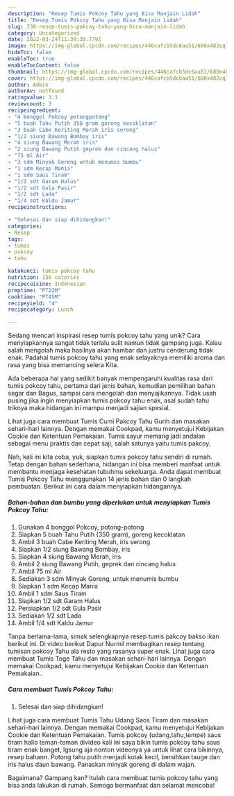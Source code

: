 ```yaml
---
description: "Resep Tumis Pokcoy Tahu yang Bisa Manjain Lidah"
title: "Resep Tumis Pokcoy Tahu yang Bisa Manjain Lidah"
slug: 730-resep-tumis-pokcoy-tahu-yang-bisa-manjain-lidah
category: Uncategorized
date: 2022-03-24T11:30:30.779Z
image: https://img-global.cpcdn.com/recipes/446cafcb5dc6aa51/680x482cq70/tumis-pokcoy-tahu-foto-resep-utama.jpg
hideToc: false
enableToc: true
enableTocContent: false
thumbnail: https://img-global.cpcdn.com/recipes/446cafcb5dc6aa51/680x482cq70/tumis-pokcoy-tahu-foto-resep-utama.jpg
cover: https://img-global.cpcdn.com/recipes/446cafcb5dc6aa51/680x482cq70/tumis-pokcoy-tahu-foto-resep-utama.jpg
author: Admin
authorAv: notfound
ratingvalue: 3.1
reviewcount: 3
recipeingredient:
- "4 bonggol Pokcoy potongpotong"
- "5 buah Tahu Putih 350 gram goreng kecoklatan"
- "3 buah Cabe Keriting Merah iris serong"
- "1/2 siung Bawang Bombay iris"
- "4 siung Bawang Merah iris"
- "2 siung Bawang Putih geprek dan cincang halus"
- "75 ml Air"
- "3 sdm Minyak Goreng untuk menumis bumbu"
- "1 sdm Kecap Manis"
- "1 sdm Saus Tiram"
- "1/2 sdt Garam Halus"
- "1/2 sdt Gula Pasir"
- "1/2 sdt Lada"
- "1/4 sdt Kaldu Jamur"
recipeinstructions:

- "Selesai dan siap dihidangkan!"
categories:
- Resep
tags:
- tumis
- pokcoy
- tahu

katakunci: tumis pokcoy tahu 
nutrition: 156 calories
recipecuisine: Indonesian
preptime: "PT22M"
cooktime: "PT45M"
recipeyield: "4"
recipecategory: Lunch

---
```





Sedang mencari inspirasi resep tumis pokcoy tahu yang unik? Cara menyiapkannya sangat tidak terlalu sulit namun tidak gampang juga. Kalau salah mengolah maka hasilnya akan hambar dan justru cenderung tidak enak. Padahal tumis pokcoy tahu yang enak selayaknya memiliki aroma dan rasa yang bisa memancing selera Kita.





Ada beberapa hal yang sedikit banyak mempengaruhi kualitas rasa dari tumis pokcoy tahu, pertama dari jenis bahan, kemudian pemilihan bahan segar dan Bagus, sampai cara mengolah dan menyajikannya. Tidak usah pusing jika ingin menyiapkan tumis pokcoy tahu enak,      asal sudah tahu triknya maka hidangan ini mampu menjadi sajian spesial.














Lihat juga cara membuat Tumis Cumi Pakcoy Tahu Gurih dan masakan sehari-hari lainnya. Dengan memakai Cookpad, kamu menyetujui Kebijakan Cookie dan Ketentuan Pemakaian. Tumis sayur memang jadi andalan sebagai menu praktis dan cepat saji, salah satunya yaitu tumis pakcoy.






Nah, kali ini kita coba, yuk, siapkan tumis pokcoy tahu sendiri di rumah. Tetap dengan bahan sederhana, hidangan ini bisa memberi manfaat untuk membantu menjaga kesehatan tubuhmu sekeluarga. Anda dapat membuat Tumis Pokcoy Tahu menggunakan 14 jenis bahan dan 0 langkah pembuatan. Berikut ini cara dalam menyiapkan hidangannya.

<!--inarticleads1-->

##### Bahan-bahan dan bumbu yang diperlukan untuk menyiapkan Tumis Pokcoy Tahu:

1. Gunakan 4 bonggol Pokcoy, potong-potong
1. Siapkan 5 buah Tahu Putih (350 gram), goreng kecoklatan
1. Ambil 3 buah Cabe Keriting Merah, iris serong
1. Siapkan 1/2 siung Bawang Bombay, iris
1. Siapkan 4 siung Bawang Merah, iris
1. Ambil 2 siung Bawang Putih, geprek dan cincang halus
1. Ambil 75 ml Air
1. Sediakan 3 sdm Minyak Goreng, untuk menumis bumbu
1. Siapkan 1 sdm Kecap Manis
1. Ambil 1 sdm Saus Tiram
1. Siapkan 1/2 sdt Garam Halus
1. Persiapkan 1/2 sdt Gula Pasir
1. Sediakan 1/2 sdt Lada
1. Ambil 1/4 sdt Kaldu Jamur


Tanpa berlama-lama, simak selengkapnya resep tumis pakcoy bakso ikan berikut ini. Di video berikut Dapur Nurmil membagikan resep tentang tumisan pokcoy Tahu ala resto yang rasanya super enak. Lihat juga cara membuat Tumis Toge Tahu dan masakan sehari-hari lainnya. Dengan memakai Cookpad, kamu menyetujui Kebijakan Cookie dan Ketentuan Pemakaian.. 

<!--inarticleads2-->

##### Cara membuat Tumis Pokcoy Tahu:


1. Selesai dan siap dihidangkan!

Lihat juga cara membuat Tumis Tahu Udang Saos Tiram dan masakan sehari-hari lainnya. Dengan memakai Cookpad, kamu menyetujui Kebijakan Cookie dan Ketentuan Pemakaian. Tumis pokcoy (udang,tahu,tempe) saus tiram hallo teman-teman divideo kali ini saya bikin tumis pokcoy tahu saus tiram enak banget, lgsung aja nonton videonya ya untuk lihat cara bikinnya, resep bahann. Potong tahu putih menjadi kotak kecil, bersihkan tauge dan iris halus daun bawang. Panaskan minyak goreng di dalam wajan. 

Bagaimana? Gampang kan? Itulah cara membuat tumis pokcoy tahu yang bisa anda lakukan di rumah. Semoga bermanfaat dan selamat mencoba!
